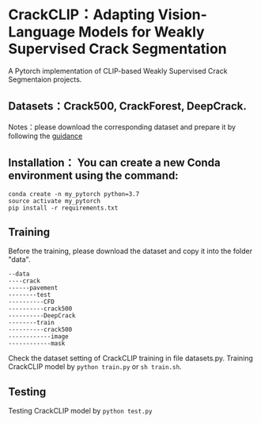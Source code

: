 # CrackCLIP：Adapting Vision-Language Models for Weakly Supervised Crack Segmentation

A Pytorch implementation of CLIP-based Weakly Supervised Crack Segmentaion projects.
## Datasets：Crack500, CrackForest, DeepCrack.
Notes：please download the corresponding dataset and prepare it by following the [guidance](https://pan.baidu.com/share/init?surl=iG5BarMg4ybBOpcUSvQexg&pwd=v5cb)
## Installation： You can create a new Conda environment using the command:
```
conda create -n my_pytorch python=3.7
source activate my_pytorch
pip install -r requirements.txt
```

## Training
Before the training, please download the dataset and copy it into the folder "data".
```
--data
----crack
------pavement
--------test
----------CFD
----------crack500
----------DeepCrack
--------train
----------crack500
------------image
------------mask
```
Check the dataset setting of CrackCLIP training in file datasets.py.
Training CrackCLIP model by `python train.py` or `sh train.sh`.

## Testing
Testing CrackCLIP model by `python test.py`




